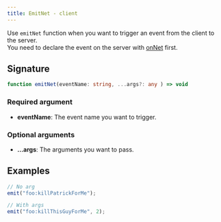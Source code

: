 ```yaml
---
title: EmitNet - client
---
```


Use `emitNet` function when you want to trigger an event from the client to the server.\
You need to declare the event on the server with [onNet](/scripting-reference/runtimes/javascript/functions/onNet-server) first.

## Signature

```ts
function emitNet(eventName: string, ...args?: any ) => void
```

### Required argument

- **eventName**: The event name you want to trigger.

### Optional arguments

- **...args**: The arguments you want to pass.

## Examples

```ts
// No arg
emit("foo:killPatrickForMe");

// With args
emit("foo:killThisGuyForMe", 2);
```
